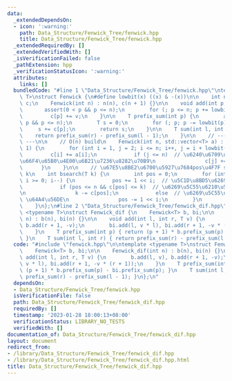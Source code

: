 ```yaml
---
data:
  _extendedDependsOn:
  - icon: ':warning:'
    path: Data_Structure/Fenwick_Tree/fenwick.hpp
    title: Data_Structure/Fenwick_Tree/fenwick.hpp
  _extendedRequiredBy: []
  _extendedVerifiedWith: []
  _isVerificationFailed: false
  _pathExtension: hpp
  _verificationStatusIcon: ':warning:'
  attributes:
    links: []
  bundledCode: "#line 1 \"Data_Structure/Fenwick_Tree/fenwick.hpp\"\ntemplate <typename\
    \ T>\nstruct Fenwick {\n#define lowbit(x) ((x) & -(x))\n\n    int n;\n    std::vector<T>\
    \ c;\n    Fenwick(int n) : n(n), c(n + 1) {}\n\n    void add(int p, T v) {\n \
    \       assert(0 < p && p <= n);\n        for (; p <= n; p += lowbit(p))\n   \
    \         c[p] += v;\n    }\n\n    T prefix_sum(int p) {\n        assert(0 <=\
    \ p && p <= n);\n        T s = 0;\n        for (; p; p -= lowbit(p))\n       \
    \     s += c[p];\n        return s;\n    }\n\n    T sum(int l, int r) {\n    \
    \    return prefix_sum(r) - prefix_sum(l - 1);\n    }\n\n    // --- additional\
    \ ---\n\n    // O(n) build\n    Fenwick(int n, std::vector<T> a) : n(n), c(n +\
    \ 1) {\n        for (int i = 1, j = 2; i <= n; i++, j = i + lowbit(i)) {\n   \
    \         c[i] += a[i];\n            if (j <= n)  // \u6240\u6709\u5B50\u8282\u70B9\
    \u66F4\u65B0\u4E00\u6B21\u7236\u8282\u70B9\n                c[j] += c[i];\n  \
    \      }\n    }\n\n    // \u67E5\u8BE2\u6700\u5927\u7684pos\u4F7F sum(pos) <=\
    \ k\n    int bsearch(T k) {\n        int pos = 0;\n        for (int i = std::log2(n);\
    \ i >= 0; i--) {\n            pos += 1 << i;  // \u5C1D\u8BD5\u6269\u5C55\n\n\
    \            if (pos <= n && c[pos] <= k)  // \u6269\u5C55\u6210\u529F \u66F4\u65B0\
    \n                k -= c[pos];\n            else  // \u6269\u5C55\u5931\u8D25\
    \ \u64A4\u56DE\n                pos -= 1 << i;\n        }\n        return pos;\n\
    \    }\n};\n#line 2 \"Data_Structure/Fenwick_Tree/fenwick_dif.hpp\"\n\ntemplate\
    \ <typename T>\nstruct Fenwick_dif {\n    Fenwick<T> b, bi;\n\n    Fenwick_dif(int\
    \ n) : b(n), bi(n) {}\n\n    void add(int l, int r, T v) {\n        b.add(l, v),\
    \ b.add(r + 1, -v);\n        bi.add(l, v * l), bi.add(r + 1, -v * (r + 1));\n\
    \    }\n    T prefix_sum(int p) { return (p + 1) * b.prefix_sum(p) - bi.prefix_sum(p);\
    \ }\n    T sum(int l, int r) { return prefix_sum(r) - prefix_sum(l - 1); }\n};\n"
  code: "#include \"fenwick.hpp\"\n\ntemplate <typename T>\nstruct Fenwick_dif {\n\
    \    Fenwick<T> b, bi;\n\n    Fenwick_dif(int n) : b(n), bi(n) {}\n\n    void\
    \ add(int l, int r, T v) {\n        b.add(l, v), b.add(r + 1, -v);\n        bi.add(l,\
    \ v * l), bi.add(r + 1, -v * (r + 1));\n    }\n    T prefix_sum(int p) { return\
    \ (p + 1) * b.prefix_sum(p) - bi.prefix_sum(p); }\n    T sum(int l, int r) { return\
    \ prefix_sum(r) - prefix_sum(l - 1); }\n};\n"
  dependsOn:
  - Data_Structure/Fenwick_Tree/fenwick.hpp
  isVerificationFile: false
  path: Data_Structure/Fenwick_Tree/fenwick_dif.hpp
  requiredBy: []
  timestamp: '2023-01-28 18:00:13+08:00'
  verificationStatus: LIBRARY_NO_TESTS
  verifiedWith: []
documentation_of: Data_Structure/Fenwick_Tree/fenwick_dif.hpp
layout: document
redirect_from:
- /library/Data_Structure/Fenwick_Tree/fenwick_dif.hpp
- /library/Data_Structure/Fenwick_Tree/fenwick_dif.hpp.html
title: Data_Structure/Fenwick_Tree/fenwick_dif.hpp
---
```

